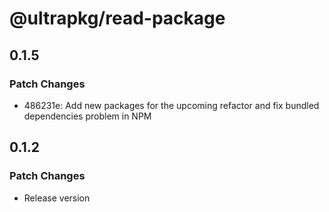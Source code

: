 # @ultrapkg/read-package

## 0.1.5

### Patch Changes

- 486231e: Add new packages for the upcoming refactor and fix bundled dependencies problem in NPM

## 0.1.2

### Patch Changes

- Release version
